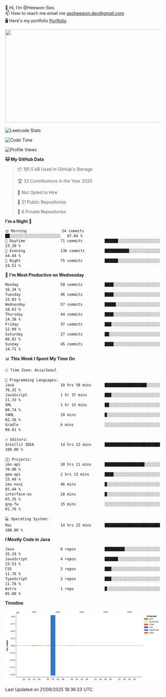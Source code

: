 👋 Hi, I’m @Heewon-Seo.  
📫 How to reach me email me seoheewon.dev@gmail.com   
🖥 Here's my portfolio [Portfolio](https://haileynotes.notion.site/HEEWON-SEO-f98fe97412ee4a6a94fd24fe6832f84c)

<a href="https://github.com/devxb/gitanimals">
<img
  src="https://render.gitanimals.org/farms/Heewon-Seo"
  width="600"
  height="300"
/>
</a>

![Leetcode Stats](https://leetcode.card.workers.dev/?username=Heewon-Seo)

 <!--START_SECTION:waka-->
![Code Time](http://img.shields.io/badge/Code%20Time-2%2C369%20hrs%2021%20mins-blue)

![Profile Views](http://img.shields.io/badge/Profile%20Views-0-blue)

**🐱 My GitHub Data** 

> 📦 191.5 kB Used in GitHub's Storage 
 > 
> 🏆 33 Contributions in the Year 2025
 > 
> 🚫 Not Opted to Hire
 > 
> 📜 21 Public Repositories 
 > 
> 🔑 6 Private Repositories 
 > 
**I'm a Night 🦉** 

```text
🌞 Morning                24 commits          ██░░░░░░░░░░░░░░░░░░░░░░░   07.84 % 
🌆 Daytime                71 commits          ██████░░░░░░░░░░░░░░░░░░░   23.20 % 
🌃 Evening                136 commits         ███████████░░░░░░░░░░░░░░   44.44 % 
🌙 Night                  75 commits          ██████░░░░░░░░░░░░░░░░░░░   24.51 % 
```
📅 **I'm Most Productive on Wednesday** 

```text
Monday                   50 commits          ████░░░░░░░░░░░░░░░░░░░░░   16.34 % 
Tuesday                  46 commits          ████░░░░░░░░░░░░░░░░░░░░░   15.03 % 
Wednesday                57 commits          █████░░░░░░░░░░░░░░░░░░░░   18.63 % 
Thursday                 44 commits          ████░░░░░░░░░░░░░░░░░░░░░   14.38 % 
Friday                   37 commits          ███░░░░░░░░░░░░░░░░░░░░░░   12.09 % 
Saturday                 27 commits          ██░░░░░░░░░░░░░░░░░░░░░░░   08.82 % 
Sunday                   45 commits          ████░░░░░░░░░░░░░░░░░░░░░   14.71 % 
```


📊 **This Week I Spent My Time On** 

```text
🕑︎ Time Zone: Asia/Seoul

💬 Programming Languages: 
Java                     10 hrs 58 mins      ███████████████████░░░░░░   76.35 % 
JavaScript               1 hr 37 mins        ███░░░░░░░░░░░░░░░░░░░░░░   11.33 % 
XML                      1 hr 15 mins        ██░░░░░░░░░░░░░░░░░░░░░░░   08.74 % 
YAML                     20 mins             █░░░░░░░░░░░░░░░░░░░░░░░░   02.36 % 
Gradle                   6 mins              ░░░░░░░░░░░░░░░░░░░░░░░░░   00.81 % 

🔥 Editors: 
IntelliJ IDEA            14 hrs 22 mins      █████████████████████████   100.00 % 

🐱‍💻 Projects: 
ims-api                  10 hrs 11 mins      ██████████████████░░░░░░░   70.88 % 
gma-api                  2 hrs 13 mins       ████░░░░░░░░░░░░░░░░░░░░░   15.49 % 
ims-nxui                 46 mins             █░░░░░░░░░░░░░░░░░░░░░░░░   05.44 % 
interface-ex             28 mins             █░░░░░░░░░░░░░░░░░░░░░░░░   03.35 % 
gng-fw                   15 mins             ░░░░░░░░░░░░░░░░░░░░░░░░░   01.76 % 

💻 Operating System: 
Mac                      14 hrs 22 mins      █████████████████████████   100.00 % 
```

**I Mostly Code in Java** 

```text
Java                     6 repos             █████████░░░░░░░░░░░░░░░░   35.29 % 
JavaScript               4 repos             ██████░░░░░░░░░░░░░░░░░░░   23.53 % 
CSS                      2 repos             ███░░░░░░░░░░░░░░░░░░░░░░   11.76 % 
TypeScript               2 repos             ███░░░░░░░░░░░░░░░░░░░░░░   11.76 % 
Astro                    1 repo              █░░░░░░░░░░░░░░░░░░░░░░░░   05.88 % 
```



**Timeline**

![Lines of Code chart](https://raw.githubusercontent.com/Heewon-Seo/Heewon-Seo/main/assets/bar_graph.png)


 Last Updated on 21/09/2025 18:36:23 UTC
<!--END_SECTION:waka-->

